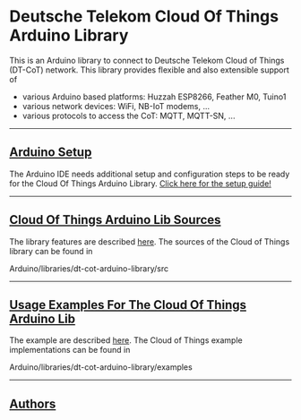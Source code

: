 # Deutsche Telekom Cloud Of Things Arduino Library

This is an Arduino library to connect to Deutsche Telekom Cloud of Things (DT-CoT) 
network. This library provides flexible and also extensible support of 
* various Arduino based platforms: Huzzah ESP8266, Feather M0, Tuino1
* various network devices: WiFi, NB-IoT modems, ...
* various protocols to access the CoT: MQTT, MQTT-SN, ...

-------------------------------------------------------------------------------
## [Arduino Setup](./arduino_setup.md)
The Arduino IDE needs additional setup and configuration steps to be ready for 
the Cloud Of Things Arduino Library. [Click here for the setup guide!](./arduino_setup.md)


-------------------------------------------------------------------------------
## [Cloud Of Things Arduino Lib Sources](src/readme.md)
The library features are described [here](src/readme.md). The sources of the Cloud of Things library can be found in 

Arduino/libraries/dt-cot-arduino-library/src





-------------------------------------------------------------------------------
## [Usage Examples For The Cloud Of Things Arduino Lib](examples/readme.md)
The example are described [here](examples/readme.md). The Cloud of Things example implementations can be found in 

Arduino/libraries/dt-cot-arduino-library/examples



-------------------------------------------------------------------------------
## [Authors](./AUTHORS.md)
